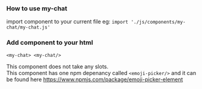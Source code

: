### How to use my-chat
import component to your current file eg:
`import './js/components/my-chat/my-chat.js'` 

### Add component to your html
`<my-chat> <my-chat/>`

This component does not take any slots. <br/>
This component has one npm depenancy called  `<emoji-picker/>`  and it can be found here https://www.npmjs.com/package/emoji-picker-element <br/>
